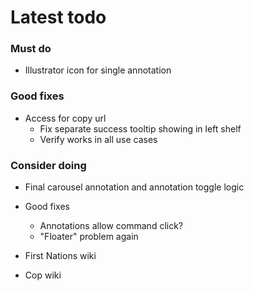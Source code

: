 # Latest todo

### Must do
* Illustrator icon for single annotation

### Good fixes
* Access for copy url
    * Fix separate success tooltip showing in left shelf
    * Verify works in all use cases

### Consider doing
* Final carousel annotation and annotation toggle logic

* Good fixes
    * Annotations allow command click?
    * "Floater" problem again
* First Nations wiki
* Cop wiki